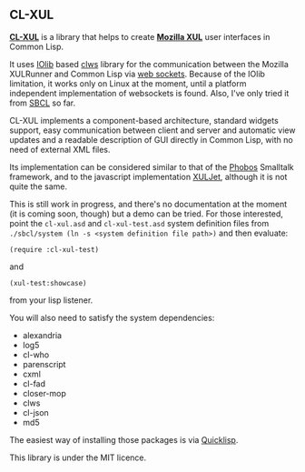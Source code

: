 CL-XUL
------

[**CL-XUL**](https://github.com/mmontone/cl-xul) is a library that helps to create [**Mozilla XUL**](https://developer.mozilla.org/en/docs/XUL) user interfaces in Common Lisp.

It uses [IOlib](http://www.cliki.net/IOlib) based [clws](http://www.cliki.net/clws) library for the communication between the Mozilla XULRunner and Common Lisp via [web sockets](http://en.wikipedia.org/wiki/WebSocket). Because of the IOlib limitation, it works only on Linux at the moment, until a platform independent implementation of websockets is found. Also, I've only tried it from [SBCL](http://www.sbcl.org) so far.

CL-XUL implements a component-based architecture, standard widgets support, easy communication between client and server and automatic view updates and a readable description of GUI directly in Common Lisp, with no need of external XML files.  

Its implementation can be considered similar to that of the [Phobos](http://code.google.com/p/phobos-framework/) Smalltalk framework,  and to the javascript implementation [XULJet](https://code.google.com/p/xuljet/), although it is not quite the same.

This is still work in progress, and there's no documentation at the moment (it is coming soon, though) but a demo can be tried. For those interested, point the `cl-xul.asd` and `cl-xul-test.asd` system definition files from `./sbcl/system (ln -s <system definition file path>)` and then evaluate:

`(require :cl-xul-test)`

and

`(xul-test:showcase)`

from your lisp listener. 

You will also need to satisfy the system dependencies:

- alexandria
- log5
- cl-who
- parenscript
- cxml
- cl-fad
- closer-mop
- clws
- cl-json
- md5

The easiest way of installing those packages is via [Quicklisp](http://www.quicklisp.org/).

This library is under the MIT licence.